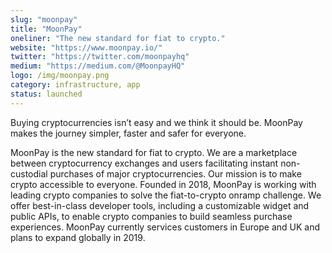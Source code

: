 ```yaml
---
slug: "moonpay"
title: "MoonPay"
oneliner: "The new standard for fiat to crypto."
website: "https://www.moonpay.io/"
twitter: "https://twitter.com/moonpayhq"
medium: "https://medium.com/@MoonpayHQ"
logo: /img/moonpay.png
category: infrastructure, app
status: launched
---
```


Buying cryptocurrencies isn’t easy and we think it should be. MoonPay makes the journey simpler, faster and safer for everyone.

MoonPay is the new standard for fiat to crypto. We are a marketplace between cryptocurrency exchanges and users facilitating instant non-custodial purchases of major cryptocurrencies. Our mission is to make crypto accessible to everyone. Founded in 2018, MoonPay is working with leading crypto companies to solve the fiat-to-crypto onramp challenge. We offer best-in-class developer tools, including a customizable widget and public APIs, to enable crypto companies to build seamless purchase experiences. MoonPay currently services customers in Europe and UK and plans to expand globally in 2019.

